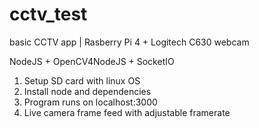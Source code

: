 # cctv_test
basic CCTV app | Rasberry Pi 4 + Logitech C630 webcam

NodeJS + OpenCV4NodeJS + SocketIO

1. Setup SD card with linux OS
2. Install node and dependencies
3. Program runs on localhost:3000
4. Live camera frame feed with adjustable framerate
